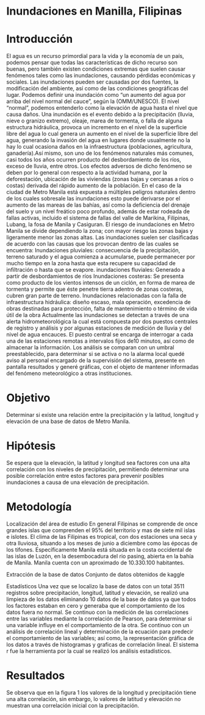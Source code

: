 # Inundaciones en Manilla, Filipinas

# Introducción


El agua es un recurso primordial para la vida y la economía de un país, podemos pensar que todas las características de dicho recurso son buenas, pero también existen condiciones extremas que suelen causar fenómenos tales como las inundaciones, causando pérdidas económicas y sociales.
Las inundaciones pueden ser causadas por dos fuentes, la modificación del ambiente, así como de las condiciones geográficas del lugar. Podemos definir una inundación como “un aumento del agua por arriba del nivel normal del cauce”, según la (OMM/UNESCO). El nivel “normal”, podemos entenderlo como la elevación de agua hasta el nivel que causa daños. Una inundación es el evento debido a la precipitación (lluvia, nieve o granizo extremo), oleaje, marea de tormenta, o falla de alguna estructura hidráulica, provoca un incremento en el nivel de la superficie libre del agua lo cual genera un aumento en el nivel de la superficie libre del agua, generando la invasión del agua en lugares donde usualmente no la hay lo cual ocasiona daños en la infraestructura (poblaciones, agricultura, ganadería).Así mismo, son uno de los fenómenos naturales más comunes, casi todos los años ocurren producto del desbordamiento de los ríos, exceso de lluvia, entre otros. Los efectos adversos de dicho fenómeno se deben por lo general con respecto a la actividad humana, por la deforestación, ubicación de las viviendas (zonas bajas y cercanas a ríos o costas) derivada del rápido aumento de la población.
En el caso de la ciudad de Metro Manila está expuesta a múltiples peligros naturales dentro de los cuales sobresale las inundaciones esto puede derivarse por el aumento de las mareas de las bahías, así como la deficiencia del drenaje del suelo y un nivel freático poco profundo, además de estar rodeada de fallas activas, incluido el sistema de fallas del valle de Marikina, Filipinas, Lubang, la fosa de Manila y Casiguran. El riesgo de inundaciones en Metro Manila se divide dependiendo la zona; con mayor riesgo las zonas bajas y ligeramente menor las zonas altas.
Las inundaciones suelen ser clasificadas de acuerdo con las causas que los provocan dentro de las cuales se encuentra:
Inundaciones pluviales: consecuencia de la precipitación, terreno saturado y el agua comienza a acumularse, puede permanecer por mucho tiempo en la zona hasta que esta recupere su capacidad de infiltración o hasta que se evapore.
inundaciones fluviales: Generado a partir de desbordamientos de ríos
Inundaciones costeras: Se presenta como producto de los vientos intensos de un ciclón, en forma de marea de tormenta y permite que éste penetre tierra adentro de zonas costeras, cubren gran parte de terreno.
Inundaciones relacionadas con la falla de infraestructura hidráulica: diseño escaso, mala operación, excedencia de obras destinadas para protección, falta de mantenimiento o término de vida útil de la obra
Actualmente las inundaciones se detectan a través de una alerta hidrometeorológica la cual está compuesta por dos puestos centrales de registro y análisis y por algunas estaciones de medición de lluvia y del nivel de agua encauces. El puesto central se encarga de interrogar a cada una de las estaciones remotas a intervalos fijos de10 minutos, así como de almacenar la información. Los análisis se comparan con un umbral preestablecido, para determinar si se activa o no la alarma local quedé aviso al personal encargado de la supervisión del sistema, presente en pantalla resultados y generé gráficas, con el objeto de mantener informadas del fenómeno meteorológico a otras instituciones.


# Objetivo
Determinar si existe una relación entre la precipitación y la latitud, longitud y elevación de una base de datos de Metro Manila.

# Hipótesis
Se espera que la elevación, la latitud y longitud sea factores con una alta correlación con los niveles de precipitación, permitiendo determinar una posible correlación entre estos factores para prevenir posibles inundaciones a causa de una elevación de precipitación.

# Metodología 
Localización del área de estudio 
En general Filipinas se comprende de once grandes islas que comprenden el 95% del territorio y mas de siete mil islas e islotes. El clima de las Filipinas es tropical, con dos estaciones una seca y  otra lluviosa, situando a los meses de junio a diciembre como las épocas de los tifones. Específicamente Manila está situada en la costa occidental de las islas de Luzón, en la desembocadura del rio pasing, abierta en la bahía de Manila. Manila cuenta con un aproximado de 10.330.100 habitantes.

Extracción de la base de datos 
Conjunto de datos obtenidos de kaggle

Estadísticos 
Una vez que se localizo la base de datos con un total 3511  registros sobre precipitación, longitud, latitud y elevación, se realizó una limpieza de los datos eliminando 10 datos de la base de datos ya que todos los factores estaban en cero y generaba que el comportamiento de los datos fuera no normal. Se continuo con la medición de las correlaciones entre las variables mediante la correlación de Pearson, para determinar si una variable influye en el comportamiento de la otra. Se continuo con un análisis de correlación lineal y determinación de la ecuación para predecir el comportamiento de las variables; así como, la representación gráfica de los datos a través de histogramas y graficas de correlación lineal. El sistema r fue la herramienta por la cual se realizó los análisis estadísticos.

# Resultados 
Se observa que en la figura 1 los valores de la longitud y precipitación tiene una alta correlación, sin embargo, lo valores de latitud y elevación no muestran una correlación inicial con la precipitación. 
